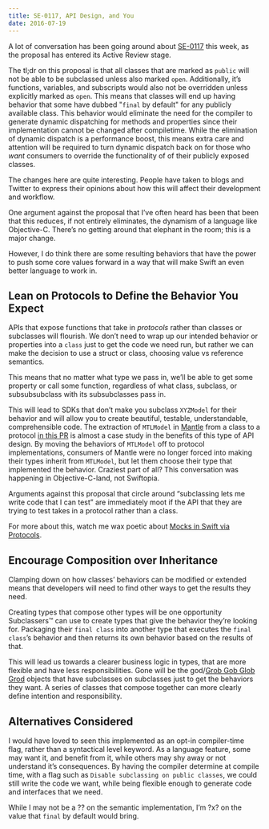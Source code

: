 ```yaml
---
title: SE-0117, API Design, and You
date: 2016-07-19
---
```


A lot of conversation has been going around about [SE-0117](https://github.com/apple/swift-evolution/blob/991e901f3ac9bb8d0d070b618a77bdb0aab00fd5/proposals/0117-non-public-subclassable-by-default.md) this week, as the proposal has entered its Active Review stage.

The tl;dr on this proposal is that all classes that are marked as `public` will not be able to be subclassed unless also marked `open`. Additionally, it’s functions, variables, and subscripts would also not be overridden unless explicitly marked as `open`. This means that classes will end up having behavior that some have dubbed "`final` by default" for any publicly available class. This behavior would eliminate the need for the compiler to generate dynamic dispatching for methods and properties since their implementation cannot be changed after compiletime. While the elimination of dynamic dispatch is a performance boost, this means extra care and attention will be required to turn dynamic dispatch back on for those who _want_ consumers to override the functionality of of their publicly exposed classes.

The changes here are quite interesting. People have taken to blogs and Twitter to express their opinions about how this will affect their development and workflow.

One argument against the proposal that I’ve often heard has been that been that this reduces, if not entirely eliminates, the dynamism of a language like Objective-C. There’s no getting around that elephant in the room; this is a major change.

However, I do think there are some resulting behaviors that have the power to push some core values forward in a way that will make Swift an even better language to work in.

## Lean on Protocols to Define the Behavior You Expect

APIs that expose functions that take in _protocols_ rather than classes or subclasses will flourish. We don’t need to wrap up our intended behavior or properties into a `class` just to get the code we need run, but rather we can make the decision to use a struct or class, choosing value vs reference semantics.

This means that no matter what type we pass in, we’ll be able to get some property or call some function, regardless of what class, subclass, or subsubsubclass with its subsubclasses pass in.

This will lead to SDKs that don’t make you subclass `XYZModel` for their behavior and will allow you to create beautiful, testable, understandable, comprehensible code. The extraction of `MTLModel` in [Mantle](https://github.com/Mantle/Mantle) from a class to a protocol [in this PR](https://github.com/Mantle/Mantle/pull/219) is almost a case study in the benefits of this type of API design. By moving the behaviors of `MTLModel` off to protocol implementations, consumers of Mantle were no longer forced into making their types inherit from `MTLModel`, but let them choose their type that implemented the behavior. Craziest part of all? This conversation was happening in Objective-C-land, not Swiftopia.

Arguments against this proposal that circle around “subclassing lets me write code that I can test” are immediately moot if the API that they are trying to test takes in a protocol rather than a class.

For more about this, watch me wax poetic about [Mocks in Swift via Protocols](http://blog.eliperkins.me/mocks-in-swift-via-protocols).

## Encourage Composition over Inheritance

Clamping down on how classes’ behaviors can be modified or extended means that developers will need to find other ways to get the results they need.

Creating types that compose other types will be one opportunity Subclassers™ can use to create types that give the behavior they’re looking for. Packaging their `final class` into another type that executes the `final class`’s behavior and then returns its own behavior based on the results of that.

This will lead us towards a clearer business logic in types, that are more flexible and have less responsibilities. Gone will be the god/[Grob Gob Glob Grod](http://adventuretime.wikia.com/wiki/Grob_Gob_Glob_Grod) objects that have subclasses on subclasses just to get the behaviors they want. A series of classes that compose together can more clearly define intention and responsibility.

## Alternatives Considered

I would have loved to seen this implemented as an opt-in compiler-time flag, rather than a syntactical level keyword. As a language feature, some may want it, and benefit from it, while others may shy away or not understand it’s consequences. By having the compiler determine at compile time, with a flag such as `Disable subclassing on public classes`, we could still write the code we want, while being flexible enough to generate code and interfaces that we need.

While I may not be a ?? on the semantic implementation, I’m ?x? on the value that `final` by default would bring.
